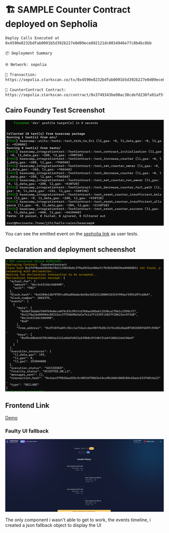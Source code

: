 # 🏗 SAMPLE Counter Contract deployed on Sepholia

```Contract Deployed at  0x3749343be00ac30cdefd230fa91af5fc3734b71af3aecf39a68cc600ee135e2
Deploy Calls Executed at  0x4590e8232bdfab0091b5d392b227e0d09ece892121dc0034946e77c8b4bc8bb

📦 Deployment Summary

🌐 Network: sepolia

🔗 Transaction:
https://sepolia.starkscan.co/tx/0x4590e8232bdfab0091b5d392b227e0d09ece892121dc0034946e77c8b4bc8bb

📄 CounterContract Contract:
https://sepolia.starkscan.co/contract/0x3749343be00ac30cdefd230fa91af5fc3734b71af3aecf39a68cc600ee135e2
```
## Cairo Foundry Test Screenshot

![Foundry-tests](https://github.com/jilt/starknet-dev-basecamp-counter/blob/main/Screenshot.png?raw=true)

You can see the emitted event on the [sepholia link](https://sepolia.starkscan.co/contract/0x3749343be00ac30cdefd230fa91af5fc3734b71af3aecf39a68cc600ee135e2
) as user tests.

## Declaration and deployment scheenshot

![Deploy-sepholia](https://github.com/jilt/starknet-dev-basecamp-counter/blob/main/Screenshot-deploy.png?raw=true)

## Frontend Link

[Demo](https://stark-scaff-bsfov2vgr-jilts-projects.vercel.app/)

### Faulty UI fallback

![timeline](https://github.com/jilt/starknet-dev-basecamp-counter/blob/main/Screenshot-fail.png?raw=true)

The only component i wasn't able to get to work, the events timeline, i created a json fallback object to display the UI
